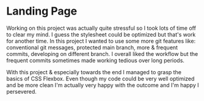 # Landing Page

Working on this project was actually quite stressful so I took lots of time off to clear my mind.
I guess the stylesheet could be optimized but that's work for another time.
In this project I wanted to use some more git features like:
conventional git messages, protected main branch, more & frequent commits,
developing on different branch. I overall liked the workflow but the frequent commits sometimes
made working tedious over long periods.

With this project & especially towards the end I managed to grasp the basics of CSS Flexbox.
Even though my code could be very well optimized and be more clean I'm actually very happy
with the outcome and I'm happy I persevered.
